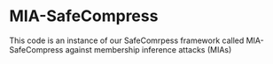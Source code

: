 # MIA-SafeCompress
This code is an instance of our SafeComrpess framework called MIA-SafeCompress against membership inference attacks (MIAs)
